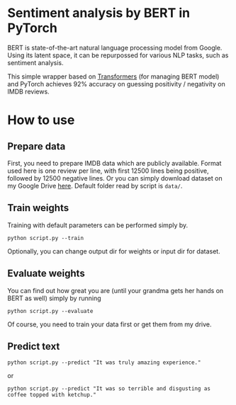 # Sentiment analysis by BERT in PyTorch
BERT is state-of-the-art natural language processing model from Google. Using its latent space, it can be repurpossed for various NLP tasks, such as sentiment analysis.

This simple wrapper based on [Transformers](https://github.com/huggingface/transformers) (for managing BERT model) and PyTorch achieves 92% accuracy on guessing positivity / negativity on IMDB reviews.

# How to use

## Prepare data

First, you need to prepare IMDB data which are publicly available. Format used here is one review per line, with first 12500 lines being positive, followed by 12500 negative lines. Or you can simply download dataset on my Google Drive [here](https://drive.google.com/drive/folders/1FiRODwhfJt6MpCqdfM7GgHwHqQ9VXFSJ?usp=sharing). Default folder read by script is `data/`.

## Train weights

Training with default parameters can be performed simply by.

`python script.py --train`

Optionally, you can change output dir for weights or input dir for dataset.

## Evaluate weights

You can find out how great you are (until your grandma gets her hands on BERT as well) simply by running

`python script.py --evaluate`

Of course, you need to train your data first or get them from my drive.

## Predict text

`python script.py --predict "It was truly amazing experience."`

or

`python script.py --predict "It was so terrible and disgusting as coffee topped with ketchup."`
